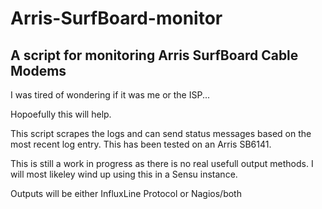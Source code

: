 # Arris-SurfBoard-monitor

## A script for monitoring Arris SurfBoard Cable Modems

I was tired of wondering if it was me or the ISP...

Hopoefully this will help. 



This script scrapes the logs and can send status messages based on the most recent log entry.  This has been tested on an Arris SB6141.



This is still a work in progress as there is no real usefull output methods.  I will most likeley wind up using this in a Sensu instance. 

Outputs will be either InfluxLine Protocol or Nagios/both


